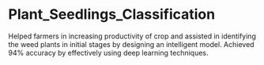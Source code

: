 # Plant_Seedlings_Classification
Helped farmers in increasing productivity of crop and assisted in identifying the weed plants in initial stages by designing an intelligent model. Achieved 94% accuracy by effectively using deep learning techniques.
